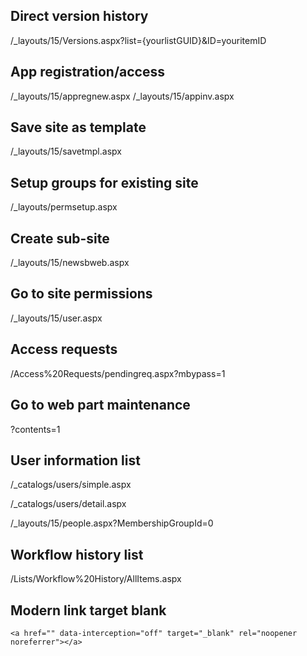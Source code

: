 ## Direct version history

/_layouts/15/Versions.aspx?list={yourlistGUID}&ID=youritemID

## App registration/access

/_layouts/15/appregnew.aspx
/_layouts/15/appinv.aspx

## Save site as template

/_layouts/15/savetmpl.aspx

## Setup groups for existing site

/_layouts/permsetup.aspx

## Create sub-site

/_layouts/15/newsbweb.aspx

## Go to site permissions

/_layouts/15/user.aspx

## Access requests

/Access%20Requests/pendingreq.aspx?mbypass=1

## Go to web part maintenance

?contents=1

## User information list

/_catalogs/users/simple.aspx

/_catalogs/users/detail.aspx

/_layouts/15/people.aspx?MembershipGroupId=0

## Workflow history list
/Lists/Workflow%20History/AllItems.aspx

## Modern link target blank
`<a href="" data-interception="off" target="_blank" rel="noopener noreferrer"></a>`
